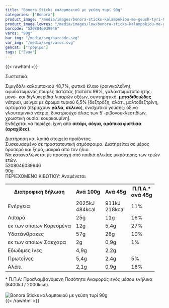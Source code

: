 ```yaml
---
title: "Bonora Sticks καλαμποκιού με γεύση τυρί 90g"
categories: ["Bonora"]
product_image: "/media/images/bonora-sticks-kalampokiou-me-geush-tyri-90g.jpg"
product_image_lowres: "/media/images/low/bonora-sticks-kalampokiou-me-geush-tyri-90g.jpg"
barcode: "5208046039946"
varos: "90g"
bar_img: "/media/svg/barcode.svg"
var_img: "/media/svg/varos.svg"
gencat: ["Τρόφιμα"]
tags: ["Σνακ"]
---
```

{{< rawhtml >}}

<div class="sload120"><div class="product"><div id="sistatika">Συστατικά:</div><div class="alltext"><p>Σιμιγδάλι καλαμποκιού 48,7%, φυτικό έλαιο (φοινικολεΐνη), αφυδατωμένος πουρές πατάτας (πατάτα 99%, γαλακτωματοποιητής: μονο- και διγλυκερίδια λιπαρών οξέων, συντηρητικό: <strong>μεταδιθειώδες</strong> νάτριο), μείγμα με άρωμα τυριού 6,5% [δεξτρόζη, αλάτι, μαλτοδεξτρίνη, αρτύματα (περιέχουν <strong>γάλα</strong>, <strong>σέλινο</strong>), ενισχυτικό γεύσης: όξινο γλουταμινικό νάτριο, δινατριούχο άλας των 5'-ριβονουκλεοτιδίων, χρωστική ουσία: κουρκουμίνη].<br>Ενδέχεται να περιέχει ίχνη από <strong>σιτάρι, σόγια, αράπικα φιστίκια (αραχίδες)</strong>.</p></div><div id="loipa">Διατήρηση και λοιπά στοιχεία προϊόντος</div><div class="alltext">Συσκευασμένο σε προστατευτική ατμόσφαιρα. Διατηρείται σε μέρος δροσερό και ξηρό, μακριά από τον ήλιο.<br>Να καταναλώνεται με προσοχή από παιδιά ηλικίας μικρότερης των τριών ετών.</div><div id="barcode"><div id="barimage1"></div><span id="bartext">5208046039946</span></div><div id="varos"><div id="varosimage1"></div><span id="varostext">90g</span></div><div id="kivotio">ΠΕΡΙΕΧΟΜΕΝΟ ΚΙΒΩΤΙΟΥ:&nbsp;Αναμένεται</div><div class="tabout"><table id="diatable"><tbody><tr><th>Διατροφική δήλωση</th><th>Ανά 100g</th><th>Ανά 45g</th><th>Π.Π.Α.*<br>ανά 45g</th></tr><tr><td class="texr2">Ενέργεια</td><td class="texr">2025kJ<br>484kcal</td><td class="texr">911kJ<br>218kcal</td><td class="texr">11%</td></tr><tr><td class="texr2">Λιπαρά</td><td class="texr">25g</td><td class="texr">11g</td><td class="texr">16%</td></tr><tr><td class="gray">εκ των οποίων Κορεσµένα</td><td class="gray2">12g</td><td class="gray2">5,4g</td><td class="gray2">27%</td></tr><tr><td class="texr2">Yδατάνθρακες</td><td class="texr">57g</td><td class="texr">26g</td><td class="texr">10%</td></tr><tr><td class="gray">εκ των οποίων Σάκχαρα</td><td class="gray2">2g</td><td class="gray2">0,9g</td><td class="gray2">1%</td></tr><tr><td class="texr2">Eδώδιμες ίνες</td><td class="texr">4,9g</td><td class="texr">2,2g</td><td class="texr">&nbsp;</td></tr><tr><td class="texr2">Πρωτεΐνες</td><td class="texr">5,4g</td><td class="texr">2,4g</td><td class="texr">5%</td></tr><tr><td class="texr2">Αλάτι</td><td class="texr">2,1g</td><td class="texr">0,9g</td><td class="texr">16%</td></tr></tbody></table></div><div class="alltext">* Π.Π.Α: Προσλαμβανόμενη Ποσότητα Αναφοράς ενός μέσου ενήλικα (8400kJ / 2000kcal).</div><br><div class="pimg"><img alt="Bonora Sticks καλαμποκιού με γεύση τυρί 90g" title="Bonora Sticks καλαμποκιού με γεύση τυρί 90g" src="/media/images/bonora-sticks-kalampokiou-me-geush-tyri-90g.jpg"></div></div></div>
{{< /rawhtml >}}


